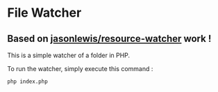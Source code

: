 # File Watcher
## Based on [jasonlewis/resource-watcher](https://github.com/jasonlewis/resource-watcher) work !

This is a simple watcher of a folder in PHP.

To run the watcher, simply execute this command :

```shell
php index.php
```